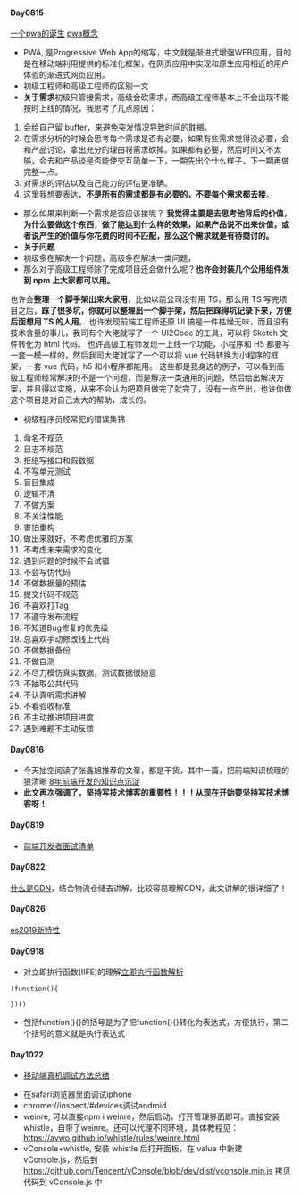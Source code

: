 #### Day0815
[一个pwa的诞生](https://segmentfault.com/a/1190000016420122 "一个pwa的诞生")
[pwa概念](https://lavas.baidu.com/pwa "pwa概念")
* PWA, 是Progressive Web App的缩写，中文就是渐进式增强WEB应用，目的是在移动端利用提供的标准化框架，在网页应用中实现和原生应用相近的用户体验的渐进式网页应用。
* 初级工程师和高级工程师的区别一文
* **关于需求**初级只管接需求，高级会砍需求，而高级工程师基本上不会出现不能按时上线的情况，我思考了几点原因：
1. 会给自己留 buffer，来避免突发情况导致时间的耽搁。
2. 在需求分析的时候会思考每个需求是否有必要，如果有些需求觉得没必要，会和产品讨论，拿出充分的理由将需求砍掉。如果都有必要，然后时间又不太够，会去和产品谈是否能使交互简单一下，一期先出个什么样子，下一期再做完整一点。
3. 对需求的评估以及自己能力的评估更准确。
4. 这里我想要表达，**不是所有的需求都是有必要的，不要每个需求都去接**。
* 那么如果来判断一个需求是否应该接呢？
**我觉得主要是去思考他背后的价值，为什么要做这个东西，做了能达到什么样的效果，如果产品说不出来价值，或者说产生的价值与你花费的时间不匹配，那么这个需求就是有待商讨的。**
* **关于问题**
* 初级多在解决一个问题，高级多在解决一类问题，
* 那么对于高级工程师除了完成项目还会做什么呢？**也许会封装几个公用组件发到 npm 上大家都可以用。**

也许会**整理一个脚手架出来大家用**，比如以前公司没有用 TS，那么用 TS 写完项目之后，**踩了很多坑，你就可以整理出一个脚手架，然后把踩得坑记录下来，方便后面想用 TS 的人用**。
也许发现前端工程师还原 UI 搞是一件枯燥无味，而且没有技术含量的事儿，我司有个大佬就写了一个 UI2Code 的工具，可以将 Sketch 文件转化为 html 代码。
也许高级工程师发现一上线一个功能，小程序和 H5 都要写一套一模一样的，然后我司大佬就写了一个可以将 vue 代码转换为小程序的框架，一套 vue 代码，h5 和小程序都能用。
这些都是我身边的例子，可以看到高级工程师经常解决的不是一个问题，而是解决一类通用的问题，然后给出解决方案，并且得以实施，从来不会认为吧项目做完了就完了，没有一点产出，也许你做这个项目是对自己太大的帮助，成长的。
* 初级程序员经常犯的错误集锦
1. 命名不规范
2. 日志不规范
3. 拒绝写接口和假数据
4. 不写单元测试
5. 盲目集成
6. 逻辑不清
7. 不做方案
8. 不关注性能
9. 害怕重构
10. 做出来就好，不考虑优雅的方案
11. 不考虑未来需求的变化
12. 遇到问题的时候不会试错
13. 不会写伪代码
14. 不做数据量的预估
15. 提交代码不规范
16. 不喜欢打Tag
17. 不遵守发布流程
18. 不知道Bug修复的优先级
19. 总喜欢手动修改线上代码
20. 不做数据备份
21. 不做自测
22. 不尽力模仿真实数据，测试数据很随意
23. 不抽取公共代码
24. 不认真听需求讲解
25. 不看验收标准
26. 不主动推进项目进度
27. 遇到难题不主动反馈

#### Day0816
* 今天抽空阅读了张鑫旭推荐的文章，都是干货，其中一篇，把前端知识梳理的狠清晰
[8年前端开发的知识点沉淀](https://juejin.im/post/5d0878aaf265da1b83338f74 "8年前端开发的知识点沉淀")
* **此文再次强调了，坚持写技术博客的重要性！！！从现在开始要坚持写技术博客呀！**

#### Day0819
* [前端开发者面试清单](https://github.com/xiaomuzhu/front-end-interview "前端开发者面试清单")

#### Day0822
[什么是CDN](https://mp.weixin.qq.com/s/nbhJ3sR39DPd9CdWU8epEA "什么是CDN")，结合物流仓储去讲解，比较容易理解CDN，此文讲解的很详细了！

#### Day0826
[es2019新特性](https://mp.weixin.qq.com/s/V6XrD_bqJ8IKlNy--g3NWw "es2019新特性")

#### Day0918
* 对立即执行函数(IIFE)的理解[立即执行函数解析](https://www.jianshu.com/p/4dbf4a4c8ebb "立即执行函数解析")
```
(function(){

})()
```
* 包括function(){}的括号是为了把function(){}转化为表达式，方便执行，第二个括号的意义就是执行表达式

#### Day1022
* [移动端真机调试方法总结](https://mp.weixin.qq.com/s/EC0_VjP6NhP9NSR_0PA8-w "移动端真机调试方法总结")
- 在safari浏览器里面调试iphone
- chrome://inspect/#devices调试android
- weinre, 可以直接npm i weinre，然后启动，打开管理界面即可。直接安装whistle，自带了weinre。还可以代理不同环境，具体教程见：https://avwo.github.io/whistle/rules/weinre.html
- vConsole+whistle, 安装 whistle 后打开面板，在 value 中新建 vConsole.js，然后到 https://github.com/Tencent/vConsole/blob/dev/dist/vconsole.min.js 拷贝代码到 vConsole.js 中